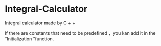 # Integral-Calculator
Integral calculator made by C + +



If there are constants that need to be predefined ，you kan add it in the  “Initialization ”function.

